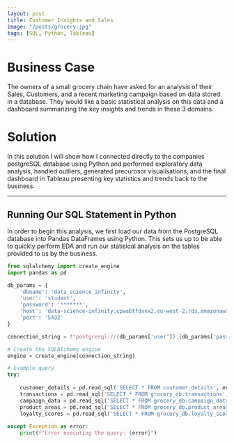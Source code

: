 ```yaml
---
layout: post
title: Customer Insights and Sales
image: "/posts/grocery.jpg"
tags: [SQL, Python, Tableau]
---
```


# Business Case

The owners of a small grocery chain have asked for an analysis of their Sales, Customers, and a recent marketing campaign based on data stored in a database. They would like a basic statistical analysis on this data and a dashboard summarizing the key insights and trends in these 3 domains.

# Solution

In this solution I will show how I connected directly to the companies postgreSQL database using Python and performed exploratory data analysis, handled outliers, generated precurosor visualisations, and the final dashboard in Tableau presenting key statistics and trends back to the business.

---

## Running Our SQL Statement in Python

In order to begin this analysis, we first load our data from the PostgreSQL database into Pandas DataFrames using Python. This sets us up to be able to quickly perform EDA and run our statisical analysis on the tables provided to us by the business.

```Python
from sqlalchemy import create_engine
import pandas as pd

db_params = {
    'dbname': 'data_science_infinity',
    'user': 'student',
    'password': '*******',
    'host': 'data-science-infinity.cpwa6tfdvnx2.eu-west-2.rds.amazonaws.com',
    'port': '5432'
}

connection_string = f"postgresql://{db_params['user']}:{db_params['password']}@{db_params['host']}:{db_params['port']}/{db_params['dbname']}"

# Create the SQLAlchemy engine
engine = create_engine(connection_string)

# Example query
try:
    
    customer_details = pd.read_sql('SELECT * FROM customer_details', engine)
    transactions = pd.read_sql('SELECT * FROM grocery_db.transactions', engine)
    campaign_data = pd.read_sql('SELECT * FROM grocery_db.campaign_data', engine)
    product_areas = pd.read_sql('SELECT * FROM grocery_db.product_areas', engine)
    loyalty_scores = pd.read_sql('SELECT * FROM grocery_db.loyalty_scores', engine)
    
except Exception as error:
    print(f"Error executing the query: {error}")
```
